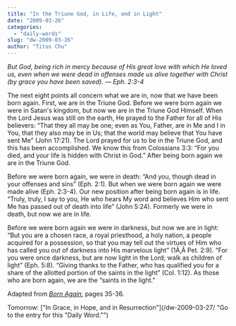```yaml
---
title: "In the Triune God, in Life, and in Light"
date: "2009-03-26"
categories: 
  - "daily-words"
slug: "dw-2009-03-26"
author: "Titus Chu"
---
```


_But God, being rich in mercy because of His great love with which He loved us, even when we were dead in offenses made us alive together with Christ (by grace you have been saved). — Eph. 2:3-4_

The next eight points all concern what we are in, now that we have been born again. First, we are in the Triune God. Before we were born again we were in Satan's kingdom, but now we are in the Triune God Himself. When the Lord Jesus was still on the earth, He prayed to the Father for all of His believers: “That they all may be one; even as You, Father, are in Me and I in You, that they also may be in Us; that the world may believe that You have sent Me” (John 17:21). The Lord prayed for us to be in the Triune God, and this has been accomplished. We know this from Colossians 3:3: “For you died, and your life is hidden with Christ in God.” After being born again we are in the Triune God.

Before we were born again, we were in death: “And you, though dead in your offenses and sins” (Eph. 2:1). But when we were born again we were made alive (Eph. 2:3-4). Our new position after being born again is in life. “Truly, truly, I say to you, He who hears My word and believes Him who sent Me has passed out of death into life” (John 5:24). Formerly we were in death, but now we are in life.

Before we were born again we were in darkness, but now we are in light: “But you are a chosen race, a royal priesthood, a holy nation, a people acquired for a possession, so that you may tell out the virtues of Him who has called you out of darkness into His marvelous light” (1Ã‚Â Pet. 2:9). “For you were once darkness, but are now light in the Lord; walk as children of light” (Eph. 5:8). “Giving thanks to the Father, who has qualified you for a share of the allotted portion of the saints in the light” (Col. 1:12). As those who are born again, we are the “saints in the light.”

Adapted from _[Born Again](/book-born-again/ "Go to the entry for this book")_, pages 35-36.

Tomorrow: ["In Grace, in Hope, and in Resurrection"](/dw-2009-03-27/ "Go to the entry for this "Daily Word."")
